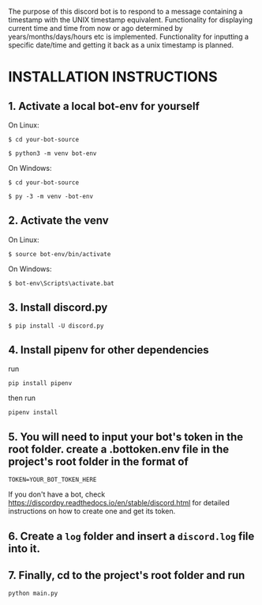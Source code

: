 The purpose of this discord bot is to respond to a message containing a timestamp with the UNIX timestamp equivalent. Functionality for displaying current time and time from now or ago determined by years/months/days/hours etc is implemented. 
Functionality for inputting a specific date/time and getting it back as a unix timestamp is planned.

# INSTALLATION INSTRUCTIONS

## 1. Activate a local bot-env for yourself

On Linux:

```$ cd your-bot-source```

```$ python3 -m venv bot-env```

On Windows:

```$ cd your-bot-source```

```$ py -3 -m venv -bot-env```

## 2. Activate the venv

On Linux:

```$ source bot-env/bin/activate```

On Windows:

```$ bot-env\Scripts\activate.bat```

## 3. Install discord.py

```$ pip install -U discord.py```

## 4. Install pipenv for other dependencies

run 

```pip install pipenv```

then run 

```pipenv install```


## 5.  You will need to input your bot's token in the root folder. create a .bottoken.env file in the project's root folder in the format of
```TOKEN=YOUR_BOT_TOKEN_HERE```

If you don't have a bot, check https://discordpy.readthedocs.io/en/stable/discord.html for detailed instructions on how to create one and get its token.

## 6. Create a ```log``` folder and insert a ```discord.log``` file into it.

## 7. Finally, cd to the project's root folder and run

```python main.py```